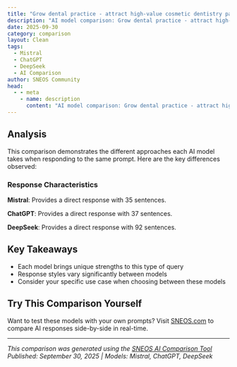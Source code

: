 ```yaml
---
title: "Grow dental practice - attract high-value cosmetic dentistry patients"
description: "AI model comparison: Grow dental practice - attract high-value cosmetic dentistry patients..."
date: 2025-09-30
category: comparison
layout: Clean
tags:
  - Mistral
  - ChatGPT
  - DeepSeek
  - AI Comparison
author: SNEOS Community
head:
  - - meta
    - name: description
      content: "AI model comparison: Grow dental practice - attract high-value cosmetic dentistry patients..."
---
```


<ChatComparison
  title="Grow dental practice - attract high-value cosmetic dentistry patients"
  prompt="Grow dental practice - attract high-value cosmetic dentistry patients"
  :responses='{"Mistral": "To grow your dental practice and attract high-value cosmetic dentistry patients, consider the following strategies:\n\n1. **Define Your Target Audience:**\n - Age: Typically, adults aged 25-65.\n - Income: Middle to high-income households.\n - Lifestyle: Individuals who value appearance, self-confidence, and oral health.\n - Occupation: Professionals, executives, and entrepreneurs.\n\n2. **Build a Strong Online Presence:**\n - **Website:** Create an attractive, user-friendly website showcasing your cosmetic dentistry services, before-and-after photos, and patient testimonials.\n - **SEO:** Optimize your website for local search to attract patients in your area.\n - **Social Media:** Engage with your audience on platforms like Instagram, Facebook, and Pinterest. Share success stories, educational content, and behind-the-scenes looks at your practice.\n\n3. **Content Marketing:**\n - Blog regularly about cosmetic dentistry topics, such as the benefits of procedures, candidacy, and what to expect during treatments.\n - Create videos and infographics to educate patients and showcase your expertise.\n\n4. **Reputation Management:**\n - Encourage satisfied patients to leave positive reviews on Google, Yelp, and Facebook.\n - Respond professionally to negative reviews to demonstrate your commitment to patient satisfaction.\n\n5. **Partnerships and Referrals:**\n - Partner with local businesses, such as spas, salons, and fitness centers, to cross-promote each other\u0027s services.\n - Establish referral programs with other dental practices and medical professionals.\n\n6. **Paid Advertising:**\n - Consider pay-per-click (PPC) advertising on Google and social media platforms to reach a larger audience.\n - Target high-value keywords related to cosmetic dentistry, such as \u0022teeth whitening,\u0022 \u0022dental veneers,\u0022 and \u0022Invisalign.\u0022\n\n7. **Host Events and Open Houses:**\n - Organize events focused on cosmetic dentistry, offering free consultations, demonstrations, and special promotions.\n - Collaborate with local influencers and bloggers to increase event visibility.\n\n8. **Offer Financing Options:**\n - Provide flexible financing plans to make cosmetic dentistry more affordable for patients.\n - Partner with third-party financing companies, such as CareCredit or LendingClub.\n\n9. **Train Your Team:**\n - Ensure your staff is knowledgeable about cosmetic dentistry procedures and can effectively communicate the benefits to patients.\n - Encourage excellent customer service to create a welcoming and comfortable environment.\n\n10. **Measure and Adjust Your Strategies:**\n - Track the success of your marketing efforts using tools like Google Analytics.\n - Continuously refine your strategies based on performance data to maximize your return on investment.\n\nBy implementing these strategies, you\u0027ll be well on your way to attracting high-value cosmetic dentistry patients and growing your dental practice.", "ChatGPT": "Attracting high-value cosmetic dentistry patients to grow your dental practice involves targeted marketing, excellent patient experience, and showcasing your expertise. Here are some effective strategies:\n\n### 1. Define Your Target Audience\n- Identify demographics likely to invest in cosmetic dentistry (age, income, lifestyle).\n- Focus on patients interested in procedures like veneers, teeth whitening, Invisalign, dental implants, etc.\n\n### 2. Build a Strong Online Presence\n- **Professional Website:** Showcase cosmetic procedures with before-and-after photos, patient testimonials, and clear information.\n- **SEO:** Optimize for keywords like \u201Ccosmetic dentist near me,\u201D \u201Cveneers specialist,\u201D or \u201Cbest teeth whitening.\u201D\n- **Local SEO:** Ensure your practice appears in local searches via Google My Business. Encourage satisfied patients to leave positive reviews.\n\n### 3. Showcase Your Expertise\n- Publish blog posts or videos explaining cosmetic procedures, benefits, and patient success stories.\n- Share case studies with detailed results.\n- Host webinars or informational events on cosmetic dental treatments.\n\n### 4. Utilize Social Media Marketing\n- Post engaging content on platforms like Instagram, Facebook, and TikTok showcasing transformations.\n- Use targeted ads focusing on demographics interested in cosmetic enhancements.\n- Collaborate with local influencers to increase your practice\u2019s visibility.\n\n### 5. Offer Complimentary Consultations\n- Provide no-obligation cosmetic dentistry consultations to build trust and showcase your expertise.\n- Use consultations to educate patients and personalize treatment plans.\n\n### 6. Network and Build Referrals\n- Develop relationships with local beauty salons, spas, and wellness centers for cross-referrals.\n- Encourage satisfied cosmetic dentistry patients to refer friends and family by implementing a referral program.\n\n### 7. Provide Exceptional Patient Experience\n- Use advanced technology for comfort (e.g., digital impressions, sedation options).\n- Train staff to be knowledgeable and friendly.\n- Follow up post-treatment with excellent care and communication.\n\n### 8. Run Targeted Promotions and Financing Options\n- Offer limited-time discounts on cosmetic procedures.\n- Provide financing plans or payment options to make high-value treatments more accessible.\n\n### 9. Participate in Community and Professional Events\n- Sponsor local events or charity functions to increase practice visibility.\n- Attend and speak at dental conferences to learn and demonstrate expertise.\n\n---\n\nBy combining these approaches, you can attract and retain high-value cosmetic dentistry patients and grow your practice effectively. If you need help crafting a marketing plan or patient outreach strategy, I\u2019m here to assist!", "DeepSeek": "Of course. Attracting high-value cosmetic dentistry patients requires a shift from being a general dental provider to a trusted, premium brand. These patients aren\u0027t just buying a procedure; they are investing in confidence, aesthetics, and an exceptional experience.\n\nHere is a comprehensive strategy to grow your dental practice by attracting high-value cosmetic dentistry patients.\n\n### Phase 1: Foundation \u0026 Internal Positioning\n\nBefore you can attract these patients, your practice must be ready to deliver a world-class experience.\n\n**1. Define Your \u0022Iconic\u0022 Cosmetic Services:**\n* **Specialize:** Don\u0027t be a \u0022jack of all trades.\u0022 Become known for something specific:\n * **Smile Makeovers \u0026 Veneers:** The gold standard for cosmetic transformation.\n * **Invisalign Elite Provider:** Position yourself as the go-to expert for clear aligners.\n * **Full-Mouth Rehabilitation:** For the most complex cases requiring multidisciplinary care.\n* **Brand Your Services:** Create compelling names for your offerings, e.g., \u0022The Signature Smile Makeover,\u0022 \u0022The Executive Smile Package.\u0022\n\n**2. Invest in the Right Technology:**\nHigh-value patients expect modern, efficient, and comfortable technology.\n* **3D Intraoral Scanners** (iTero, 3Shape): Eliminate messy impressions. Show patients a digital preview immediately.\n* **CEREC or other CAD/CAM Systems:** Offer \u0022Crowns in a Day.\u0022 This is a massive value proposition.\n* **Digital Smile Design (DSD) Software:** This is critical. Use it to digitally design the new smile *with* the patient, so they can see the potential outcome before any work begins.\n* **CBCT Scanner:** For advanced planning, especially for implants.\n\n**3. Create a Luxury Patient Experience:**\nFrom the first call to the follow-up, every touchpoint must scream \u0022premium.\u0022\n* **The Consultation:** This is your most important appointment. Block out 60-90 minutes. It should include:\n * A dedicated consultation room (not a clinical operatory).\n * A thorough listen to the patient\u0027s desires and fears.\n * Use of DSD to create a digital mock-up.\n * A clear, detailed financial quote with flexible payment options.\n* **Amenities:** Offer a concierge-level experience: refreshments, warm towels, noise-canceling headphones, blankets.\n* **Team Training:** Every staff member, from the front desk to the dental assistant, must understand they are in the business of customer service and sales. They should be trained to use positive, aesthetic-focused language.\n\n---\n\n### Phase 2: Marketing \u0026 External Attraction\n\nNow that your practice is primed, it\u0027s time to attract the right audience.\n\n**1. A Premium, Conversion-Focused Website:**\nYour website is your digital front door.\n* **Before \u0026 After Gallery:** This is non-negotiable. Invest in professional, high-quality photography and videography of your best cases. Organize them by procedure (veneers, implants, etc.).\n* **Patient Testimonials:** Video testimonials are incredibly powerful. Feature patients who fit your target demographic, talking about their life-changing experience and how it boosted their confidence.\n* **Doctor\u0027s Bio:** Build trust and authority. Highlight credentials, postgraduate training in cosmetic dentistry, and affiliations (e.g., American Academy of Cosmetic Dentistry).\n* **Clear Call-to-Actions (CTAs):** \u0022Schedule Your Complimentary Smile Consultation,\u0022 \u0022Download Our Guide to a Perfect Smile.\u0022\n\n**2. Master Content Marketing \u0026 Social Proof:**\n* **Instagram \u0026 Facebook:** The visual platforms for cosmetic dentistry.\n * Post stunning before-and-afters (Reels are highly effective).\n * Share \u0022behind-the-scenes\u0022 glimpses of the technology and process.\n * Run targeted ads to demographics in affluent zip codes, targeting interests like \u0022luxury travel,\u0022 \u0022fine dining,\u0022 \u0022high net-worth individuals.\u0022\n* **Google Business Profile:**\n * Ensure your profile is complete with photos, services, and your website link.\n * Actively encourage happy patients to leave 5-star reviews. Respond to all reviews professionally.\n* **Blog \u0026 SEO:**\n * Write articles that answer your ideal patient\u0027s questions: \u0022Porcelain Veneers vs. Lumineers,\u0022 \u0022The True Cost of a Smile Makeover,\u0022 \u0022What to Expect During Your Invisalign Journey.\u0022\n * Optimize your site for local search terms like \u0022*[Your City] cosmetic dentist*\u0022 or \u0022*best veneers near me*.\u0022\n\n**3. Strategic Partnerships \u0026 Networking:**\nGo where your ideal patients are.\n* **Luxury Aligned Businesses:**\n * Build relationships with high-end hair salons, spas, aesthetic med-spas, plastic surgeons, and luxury wedding planners. Offer a formal referral program.\n * Partner with high-end country clubs, art galleries, or luxury car dealerships for sponsored events or guest lectures.\n* **Professional Influencers:**\n * Identify local influencers, news anchors, or real estate agents whose smile could be their \u0022brand.\u0022 Offer a significant discount or complimentary treatment in exchange for a documented social media campaign and testimonial.\n\n---\n\n### Phase 3: The Sales Process \u0026 Value Communication\n\n**1. The Financial Conversation:**\nHigh-value patients are often less price-sensitive and more value-sensitive.\n* **Don\u0027t Lead with Price:** Lead with transformation, confidence, and quality.\n* **Offer Payment Options:** Partner with third-party financiers like **CareCredit** or **Prosper Healthcare Lending** specifically for elective procedures. Presenting a monthly payment plan makes large investments feel more accessible.\n* **Use \u0022Investment\u0022 Language:** Frame the cost as a \u0022lifelong investment in your confidence\u0022 rather than an \u0022expense.\u0022\n\n**2. Build Trust, Don\u0027t Just Sell:**\n* **Listen More Than You Talk:** Understand their \u0022why.\u0022 Are they getting married? Advancing their career? Finally doing something for themselves?\n* **Under-Promise and Over-Deliver:** Be realistic about timelines and outcomes, then strive to exceed expectations.\n* **Provide a \u0022Smile Trial\u0022 or \u0022Wax-Up\u0022:** For major cases, let the patient see and feel a temporary version of their new smile. This closes the deal by making the outcome tangible.\n\n### Quick-Start Action Plan\n\n1. **Week 1-2:** Audit your website. Is the messaging and imagery premium? If not, plan a photoshoot of your best 3-5 cases.\n2. **Week 3-4:** Train your front desk team on the new \u0022Smile Consultation\u0022 offer and script the initial phone call.\n3. **Month 2:** Implement Digital Smile Design (DSD) into your consultation process.\n4. **Month 3:** Launch a targeted Facebook/Instagram ad campaign for \u0022Complimentary Smile Consultations\u0022 in your chosen affluent zip codes.\n5. **Ongoing:** Ask every happy cosmetic patient for a video testimonial and online review.\n\nBy implementing this multi-phase strategy, you will systematically transform your practice into a sought-after destination for patients seeking not just dental work, but a life-enhancing aesthetic transformation."}' 
  published-date="16:01"
/>

## Analysis

This comparison demonstrates the different approaches each AI model takes when responding to the same prompt. Here are the key differences observed:

### Response Characteristics

**Mistral**: Provides a direct response with 35 sentences. 

**ChatGPT**: Provides a direct response with 37 sentences. 

**DeepSeek**: Provides a direct response with 92 sentences. 

## Key Takeaways

- Each model brings unique strengths to this type of query
- Response styles vary significantly between models
- Consider your specific use case when choosing between these models

## Try This Comparison Yourself

Want to test these models with your own prompts? Visit [SNEOS.com](https://sneos.com) to compare AI responses side-by-side in real-time.

---

*This comparison was generated using the [SNEOS AI Comparison Tool](https://sneos.com)*
*Published: September 30, 2025 | Models: Mistral, ChatGPT, DeepSeek*

